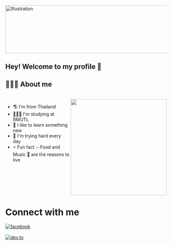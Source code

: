 <img align="center" src="https://i.pinimg.com/originals/58/2f/bb/582fbb4259b2ea8f182844686ba7f39c.gif" alt="Illustration" width=1000 height=150/>

## Hey! Welcome to my profile 👋

## 👨🏻‍💻 About me

<br>

<img src="https://website-crimea.ru/wp-content/uploads/github/message.gif" width="300px" align="right">

- 🌎 I'm from Thailand 
- 👨🏻‍💻 I'm studying at RMUTL
- 🧠 I like to learn something new
- 💭 I'm trying hard every day
- ⚡ Fun fact :- Food and Music 🎵 are the reasons to live
<br>
<br>
<br>
<br>
<br>

<h1  > Connect with me</h2>

[<img align="top" alt="facebook" src="https://img.shields.io/badge/facebook-%231877F2.svg?&style=for-the-badge&logo=facebook&logoColor=white" />](https://www.facebook.com/profile.php?id=100014604795927)
<br>  
[<img align="top" alt="dev.to" src="https://img.shields.io/badge/instagram-cd486b?logo=instagram&logoColor=white&style=for-the-badge"/>](https://www.instagram.com/imgearr_/)
<br>  
</div>
